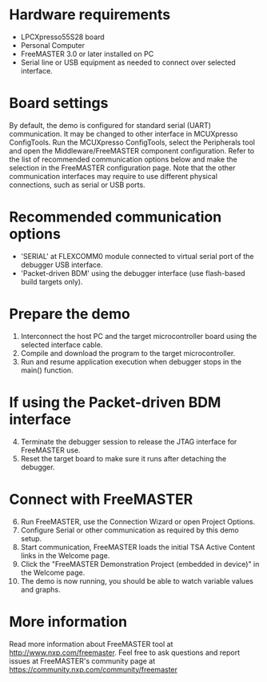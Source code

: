 Hardware requirements
=====================
- LPCXpresso55S28 board
- Personal Computer
- FreeMASTER 3.0 or later installed on PC
- Serial line or USB equipment as needed to connect over selected interface.

Board settings
============
By default, the demo is configured for standard serial (UART) communication. It may
be changed to other interface in MCUXpresso ConfigTools. Run the MCUXpresso ConfigTools, 
select the Peripherals tool and open the Middleware/FreeMASTER component configuration.
Refer to the list of recommended communication options below and make the selection in 
the FreeMASTER configuration page. Note that the other communication interfaces may require
to use different physical connections, such as serial or USB ports. 

Recommended communication options 
=================================
- 'SERIAL' at FLEXCOMM0 module connected to virtual serial port of the debugger USB interface.
- 'Packet-driven BDM' using the debugger interface (use flash-based build targets only).

Prepare the demo
===============
1.  Interconnect the host PC and the target microcontroller board using the selected 
    interface cable.
2.  Compile and download the program to the target microcontroller.
3.  Run and resume application execution when debugger stops in the main() function.

If using the Packet-driven BDM interface
========================================
4.  Terminate the debugger session to release the JTAG interface for FreeMASTER use.
5.  Reset the target board to make sure it runs after detaching the debugger.

Connect with FreeMASTER
=======================
6.  Run FreeMASTER, use the Connection Wizard or open Project Options.
7.  Configure Serial or other communication as required by this demo setup.
8.  Start communication, FreeMASTER loads the initial TSA Active Content links in the Welcome page.
9.  Click the "FreeMASTER Demonstration Project (embedded in device)" in the Welcome page.
10. The demo is now running, you should be able to watch variable values and graphs.

More information
================
Read more information about FreeMASTER tool at http://www.nxp.com/freemaster.
Feel free to ask questions and report issues at FreeMASTER's 
community page at https://community.nxp.com/community/freemaster

